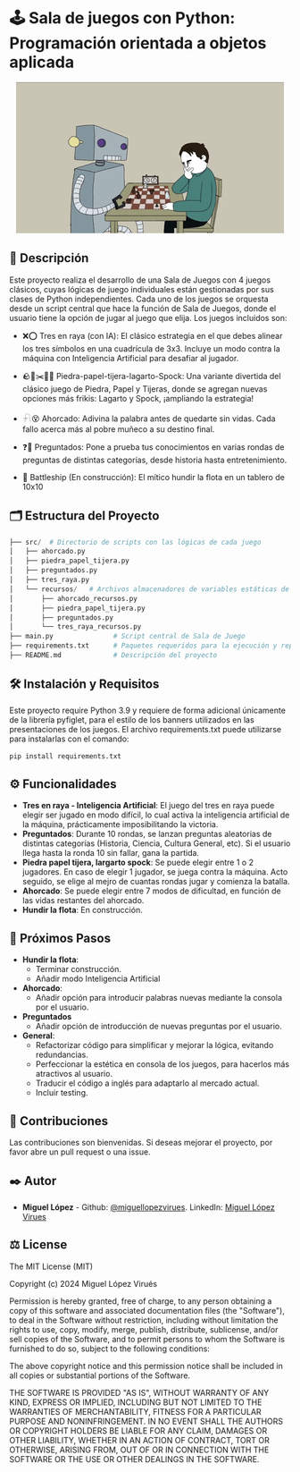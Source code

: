 # 🕹️ Sala de juegos con Python: Programación orientada a objetos aplicada
<p align="center">
  <img src="assets/gamezone.gif" alt="alt text" title="Title">
</p>

## 📖 Descripción
Este proyecto realiza el desarrollo de una Sala de Juegos con 4 juegos clásicos, cuyas lógicas de juego individuales están gestionadas por sus clases de Python independientes. Cada uno de los juegos se orquesta desde un script central que hace la función de Sala de Juegos, donde el usuario tiene la opción de jugar al juego que elija. Los juegos incluidos son:

- ❌⭕ Tres en raya (con IA): El clásico estrategia en el que debes alinear los tres símbolos en una cuadrícula de 3x3. Incluye un modo contra la máquina con Inteligencia Artificial para desafiar al jugador.

- 🪨🖖✂️🦎🖖 Piedra-papel-tijera-lagarto-Spock: Una variante divertida del clásico juego de Piedra, Papel y Tijeras, donde se agregan nuevas opciones más frikis: Lagarto y Spock, ¡ampliando la estrategia!

- 𓍯😵 Ahorcado: Adivina la palabra antes de quedarte sin vidas. Cada fallo acerca más al pobre muñeco a su destino final.

- ❓🧠 Preguntados: Pone a prueba tus conocimientos en varias rondas de preguntas de distintas categorías, desde historia hasta entretenimiento.
  
- 🚢 Battleship (En construcción): El mítico hundir la flota en un tablero de 10x10

## 🗂️ Estructura del Proyecto
```python
├── src/  # Directorio de scripts con las lógicas de cada juego
│   ├── ahorcado.py
│   ├── piedra_papel_tijera.py
│   ├── preguntados.py
│   ├── tres_raya.py            
│   └── recursos/   # Archivos almacenadores de variables estáticas de cada uno de los juegos 
│       ├── ahorcado_recursos.py     
│       ├── piedra_papel_tijera.py   
│       ├── preguntados.py          
│       └── tres_raya_recursos.py    
├── main.py               # Script central de Sala de Juego
├── requirements.txt      # Paquetes requeridos para la ejecución y reproducción del proyecto
├── README.md             # Descripción del proyecto
```
## 🛠️ Instalación y Requisitos
Este proyecto require Python 3.9 y requiere de forma adicional únicamente de la librería pyfiglet, para el estilo de los banners utilizados en las presentaciones de los juegos. El archivo requirements.txt puede utilizarse para instalarlas con el comando:
```bash
pip install requirements.txt
```
## ⚙️ Funcionalidades
- **Tres en raya - Inteligencia Artificial**: El juego del tres en raya puede elegir ser jugado en modo difícil, lo cual activa la inteligencia artificial de la máquina, prácticamente imposibilitando la victoria.
- **Preguntados**: Durante 10 rondas, se lanzan preguntas aleatorias de distintas categorías (Historia, Ciencia, Cultura General, etc). Si el usuario llega hasta la ronda 10 sin fallar, gana la partida.
- **Piedra papel tijera, largarto spock**: Se puede elegir entre 1 o 2 jugadores. En caso de elegir 1 jugador, se juega contra la máquina. Acto seguido, se elige al mejro de cuantas rondas jugar y comienza la batalla.
- **Ahorcado**: Se puede elegir entre 7 modos de dificultad, en función de las vidas restantes del ahorcado.
- **Hundir la flota**: En construcción.

## 🔄 Próximos Pasos
- **Hundir la flota**:
  - Terminar construcción.
  - Añadir modo Inteligencia Artificial
- **Ahorcado**:
  - Añadir opción para introducir palabras nuevas mediante la consola por el usuario.
- **Preguntados**
  - Añadir opción de introducción de nuevas preguntas por  el usuario.
- **General**:
  - Refactorizar código para simplificar y mejorar la lógica, evitando redundancias.
  - Perfeccionar la estética en consola de los juegos, para hacerlos más atractivos al usuario.
  - Traducir el código a inglés para adaptarlo al mercado actual.
  - Incluir testing.

## 🤝 Contribuciones
Las contribuciones son bienvenidas. Si deseas mejorar el proyecto, por favor abre un pull request o una issue.

## ✒️ Autor
- **Miguel López** - Github: [@miguellopezvirues](https://github.com/miguellopezvirues). LinkedIn: [Miguel López Virues](https://www.linkedin.com/in/miguellopezvirues/)

## ⚖️ License
The MIT License (MIT)

Copyright (c) 2024 Miguel López Virués

Permission is hereby granted, free of charge, to any person obtaining a copy of this software and associated documentation files (the "Software"), to deal in the Software without restriction, including without limitation the rights to use, copy, modify, merge, publish, distribute, sublicense, and/or sell copies of the Software, and to permit persons to whom the Software is furnished to do so, subject to the following conditions:

The above copyright notice and this permission notice shall be included in all copies or substantial portions of the Software.

THE SOFTWARE IS PROVIDED "AS IS", WITHOUT WARRANTY OF ANY KIND, EXPRESS OR IMPLIED, INCLUDING BUT NOT LIMITED TO THE WARRANTIES OF MERCHANTABILITY, FITNESS FOR A PARTICULAR PURPOSE AND NONINFRINGEMENT. IN NO EVENT SHALL THE AUTHORS OR COPYRIGHT HOLDERS BE LIABLE FOR ANY CLAIM, DAMAGES OR OTHER LIABILITY, WHETHER IN AN ACTION OF CONTRACT, TORT OR OTHERWISE, ARISING FROM, OUT OF OR IN CONNECTION WITH THE SOFTWARE OR THE USE OR OTHER DEALINGS IN THE SOFTWARE.

